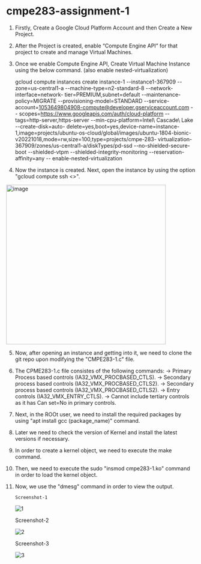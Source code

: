 # cmpe283-assignment-1

1. Firstly, Create a Google Cloud Platform Account and then Create a New Project.

2. After the Project is created, enable “Compute Engine API” for that project to create and manage Virtual Machines.

3. Once we enable Compute Engine API, Create Virtual Machine Instance using the below command. (also enable nested-virtualization)

    gcloud compute instances create instance-1 --instance1-367909 --zone=us-central1-a --machine-type=n2-standard-8 --network-interface=network-       tier=PREMIUM,subnet=default --maintenance-policy=MIGRATE --provisioning-model=STANDARD --service-account=1053649804908-compute@developer.gserviceaccount.com --           scopes=https://www.googleapis.com/auth/cloud-platform --tags=http-server,https-server --min-cpu-platform=Intel\ Cascade\ Lake --create-disk=auto-                         delete=yes,boot=yes,device-name=instance-1,image=projects/ubuntu-os-cloud/global/images/ubuntu-1804-bionic-v20221018,mode=rw,size=100,type=projects/cmpe-283-             virtualization-367909/zones/us-central1-a/diskTypes/pd-ssd --no-shielded-secure-boot --shielded-vtpm --shielded-integrity-monitoring --reservation-affinity=any --       enable-nested-virtualization
    
4. Now the instance is created. Next, open the instance by using the option "gcloud compute ssh <<instance name>>". 
  
  <img width="425" alt="image" src="https://user-images.githubusercontent.com/98682905/200491706-5fab0720-e449-4327-87c2-ae7c20720fb8.png">

5. Now, after opening an instance and getting into it, we need to clone the git repo upon modifying the "CMPE283-1.c" file. 
  
6. The CPME283-1.c file consistes of the following commands: 
    ->  Primary Process based controls (IA32_VMX_PROCBASED_CTLS).
    ->  Secondary process based controls (IA32_VMX_PROCBASED_CTLS2).
    ->  Secondary process based controls (IA32_VMX_PROCBASED_CTLS2).
    ->  Entry controls (IA32_VMX_ENTRY_CTLS).
    ->  Cannot include tertiary controls as it has Can set=No in primary controls.
  
7. Next, in the ROOt user, we need to install the required packages by using "apt install gcc (package_name)" command.
  
8. Later we need to check the version of Kernel and install the latest versions if necessary.
  
9. In order to create a kernel object, we need to execute the make command.
  
10. Then, we need to execute the sudo "insmod cmpe283-1.ko" command in order to load the kernel object.
  
11. Now, we use the "dmesg" command in order to view the output.

        Screenshot-1
        
    ![1](https://user-images.githubusercontent.com/98682905/200493214-f903ec3f-0e8c-4826-b093-3f9704d6cc28.jpeg)

    Screenshot-2
    
    ![2](https://user-images.githubusercontent.com/98682905/200493343-9a9b2300-be3d-4895-b996-af763381138b.jpeg)

    Screenshot-3
    
    ![3](https://user-images.githubusercontent.com/98682905/200493412-c976098a-6b71-47a5-b6c7-57511ac1470a.jpeg)

  
